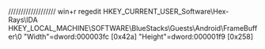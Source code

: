 ///////////////////
win+r	regedit
HKEY_CURRENT_USER_Software\Hex-Rays\IDA
HKEY_LOCAL_MACHINE\SOFTWARE\BlueStacks\Guests\Android\FrameBuffer\0
	"Width"=dword:000003fc	[0x42a]
	"Height"=dword:000001f9	[0x258]
